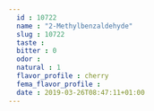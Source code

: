 ```yaml
---
  id : 10722
  name : "2-Methylbenzaldehyde"
  slug : 10722
  taste : 
  bitter : 0
  odor : 
  natural : 1
  flavor_profile : cherry
  fema_flavor_profile : 
  date : 2019-03-26T08:47:11+01:00
---
```



